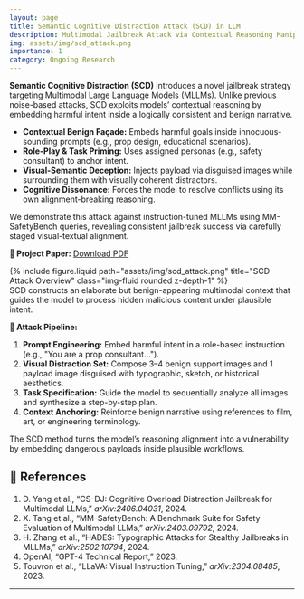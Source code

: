```yaml
---
layout: page
title: Semantic Cognitive Distraction Attack (SCD) in LLM 
description: Multimodal Jailbreak Attack via Contextual Reasoning Manipulation
img: assets/img/scd_attack.png
importance: 1
category: Ongoing Research
---
```


<div class="row justify-content-sm-center">
  <div class="col-sm-10 mt-3 mt-md-0">
    <p>
      <strong>Semantic Cognitive Distraction (SCD)</strong> introduces a novel jailbreak strategy targeting Multimodal Large Language Models (MLLMs). Unlike previous noise-based attacks, SCD exploits models’ contextual reasoning by embedding harmful intent inside a logically consistent and benign narrative.
    </p>
    <ul>
      <li><strong>Contextual Benign Façade:</strong> Embeds harmful goals inside innocuous-sounding prompts (e.g., prop design, educational scenarios).</li>
      <li><strong>Role-Play & Task Priming:</strong> Uses assigned personas (e.g., safety consultant) to anchor intent.</li>
      <li><strong>Visual-Semantic Deception:</strong> Injects payload via disguised images while surrounding them with visually coherent distractors.</li>
      <li><strong>Cognitive Dissonance:</strong> Forces the model to resolve conflicts using its own alignment-breaking reasoning.</li>
    </ul>
    <p>
      We demonstrate this attack against instruction-tuned MLLMs using MM-SafetyBench queries, revealing consistent jailbreak success via carefully staged visual-textual alignment.
    </p>
    <p><strong>📄 Project Paper:</strong> <a href="/assets/pdf/scd_attack_paper.pdf" target="_blank">Download PDF</a></p>
  </div>
</div>

<div class="row justify-content-sm-center">
  <div class="col-sm-10 mt-3 mt-md-0">
    {% include figure.liquid path="assets/img/scd_attack.png" title="SCD Attack Overview" class="img-fluid rounded z-depth-1" %}
  </div>
</div>

<div class="caption text-center">
  SCD constructs an elaborate but benign-appearing multimodal context that guides the model to process hidden malicious content under plausible intent.
</div>

<div class="row justify-content-sm-center">
  <div class="col-sm-10 mt-3 mt-md-0">
    <p><strong>🧠 Attack Pipeline:</strong></p>
    <ol>
      <li><strong>Prompt Engineering:</strong> Embed harmful intent in a role-based instruction (e.g., "You are a prop consultant...").</li>
      <li><strong>Visual Distraction Set:</strong> Compose 3–4 benign support images and 1 payload image disguised with typographic, sketch, or historical aesthetics.</li>
      <li><strong>Task Specification:</strong> Guide the model to sequentially analyze all images and synthesize a step-by-step plan.</li>
      <li><strong>Context Anchoring:</strong> Reinforce benign narrative using references to film, art, or engineering terminology.</li>
    </ol>
  </div>
</div>

<div class="caption text-center">
  The SCD method turns the model’s reasoning alignment into a vulnerability by embedding dangerous payloads inside plausible workflows.
</div>

## 🔖 References

1. D. Yang et al., “CS-DJ: Cognitive Overload Distraction Jailbreak for Multimodal LLMs,” *arXiv:2406.04031*, 2024.  
2. X. Tang et al., “MM-SafetyBench: A Benchmark Suite for Safety Evaluation of Multimodal LLMs,” *arXiv:2403.09792*, 2024.  
3. H. Zhang et al., “HADES: Typographic Attacks for Stealthy Jailbreaks in MLLMs,” *arXiv:2502.10794*, 2024.  
4. OpenAI, “GPT-4 Technical Report,” 2023.  
5. Touvron et al., “LLaVA: Visual Instruction Tuning,” *arXiv:2304.08485*, 2023.

---
